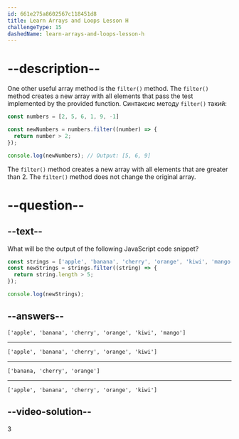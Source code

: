 ```yaml
---
id: 661e275a8602567c118451d8
title: Learn Arrays and Loops Lesson H
challengeType: 15
dashedName: learn-arrays-and-loops-lesson-h
---
```


# --description--

One other useful array method is the `filter()` method. The `filter()` method creates a new array with all elements that pass the test implemented by the provided function. Синтаксис методу `filter()` такий:

```javascript
const numbers = [2, 5, 6, 1, 9, -1]

const newNumbers = numbers.filter((number) => {
  return number > 2;
});

console.log(newNumbers); // Output: [5, 6, 9]
```

The `filter()` method creates a new array with all elements that are greater than 2. The `filter()` method does not change the original array.

# --question--

## --text--

What will be the output of the following JavaScript code snippet?

```javascript
const strings = ['apple', 'banana', 'cherry', 'orange', 'kiwi', 'mango'];
const newStrings = strings.filter((string) => {
  return string.length > 5;
});

console.log(newStrings);
```

## --answers--

`['apple', 'banana', 'cherry', 'orange', 'kiwi', 'mango']`

---

`['apple', 'banana', 'cherry', 'orange', 'kiwi']`

---

`['banana, 'cherry', 'orange']`

---

`['apple', 'banana', 'cherry', 'orange', 'kiwi']`


## --video-solution--

3
